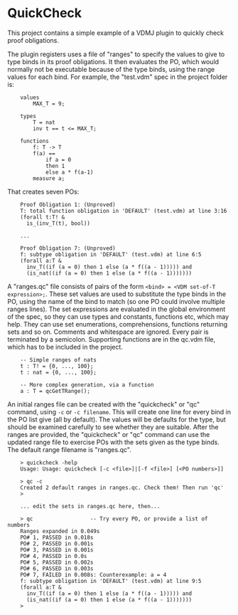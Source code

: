 # QuickCheck

This project contains a simple example of a VDMJ plugin to quickly check proof obligations.

The plugin registers uses a file of "ranges" to specify the values to give to type binds in its proof obligations.
It then evaluates the PO, which would normally not be executable because of the type binds, using the range
values for each bind. For example, the "test.vdm" spec in the project folder is:

```
	values
		MAX_T = 9;
	
	types
		T = nat
		inv t == t <= MAX_T;
		
	functions
		f: T -> T
		f(a) ==
			if a = 0
			then 1
			else a * f(a-1)
		measure a;
```

That creates seven POs:

```
	Proof Obligation 1: (Unproved)
	T: total function obligation in 'DEFAULT' (test.vdm) at line 3:16
	(forall t:T! &
	  is_(inv_T(t), bool))
	
	...
	
	Proof Obligation 7: (Unproved)
	f: subtype obligation in 'DEFAULT' (test.vdm) at line 6:5
	(forall a:T &
	  inv_T((if (a = 0) then 1 else (a * f((a - 1))))) and
	  (is_nat((if (a = 0) then 1 else (a * f((a - 1)))))))
```

A "ranges.qc" file consists of pairs of the form `<bind> = <VDM set-of-T expression>;`. These set values
are used to substitute the type binds in the PO, using the name of the bind to match (so one PO could involve
multiple ranges lines). The set expressions are evaluated in the global environment of the spec, so they can use
types and constants, functions etc, which may help. They can use set enumerations, comprehensions, functions
returning sets and so on. Comments and whitespace are ignored. Every pair is terminated by a semicolon. Supporting
functions are in the qc.vdm file, which has to be included in the project.

```
	-- Simple ranges of nats
	t : T! = {0, ..., 100};
	t : nat = {0, ..., 100};
	
	-- More complex generation, via a function
	a : T = qcGetTRange();
```

An initial ranges file can be created with the "quickcheck" or "qc" command, using `-c` or `-c filename`.
This will create one line for every bind in the PO list give (all by default). The values will be defaults for
the type, but should be examined carefully to see whether they are suitable. After the ranges are provided,
the "quickcheck" or "qc" command can use the updated range file to exercise POs with the sets given as the
type binds. The default range filename is "ranges.qc".

```
	> quickcheck -help
	Usage: Usage: quickcheck [-c <file>]|[-f <file>] [<PO numbers>]]
	
	> qc -c
	Created 2 default ranges in ranges.qc. Check them! Then run 'qc'
	>
	
	... edit the sets in ranges.qc here, then...
	
	> qc                  -- Try every PO, or provide a list of numbers
	Ranges expanded in 0.049s
	PO# 1, PASSED in 0.018s
	PO# 2, PASSED in 0.001s
	PO# 3, PASSED in 0.001s
	PO# 4, PASSED in 0.0s
	PO# 5, PASSED in 0.002s
	PO# 6, PASSED in 0.003s
	PO# 7, FAILED in 0.008s: Counterexample: a = 4
	f: subtype obligation in 'DEFAULT' (test.vdm) at line 9:5
	(forall a:T &
	  inv_T((if (a = 0) then 1 else (a * f((a - 1))))) and
	  (is_nat((if (a = 0) then 1 else (a * f((a - 1)))))))
	>
```
